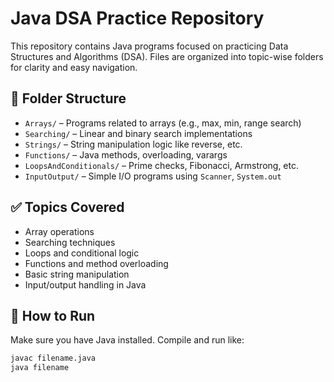 # Java DSA Practice Repository

This repository contains Java programs focused on practicing Data Structures and Algorithms (DSA). Files are organized into topic-wise folders for clarity and easy navigation.

## 📁 Folder Structure

- `Arrays/` – Programs related to arrays (e.g., max, min, range search)
- `Searching/` – Linear and binary search implementations
- `Strings/` – String manipulation logic like reverse, etc.
- `Functions/` – Java methods, overloading, varargs
- `LoopsAndConditionals/` – Prime checks, Fibonacci, Armstrong, etc.
- `InputOutput/` – Simple I/O programs using `Scanner`, `System.out`

## ✅ Topics Covered

- Array operations
- Searching techniques
- Loops and conditional logic
- Functions and method overloading
- Basic string manipulation
- Input/output handling in Java

## 🚀 How to Run

Make sure you have Java installed. Compile and run like:

```bash
javac filename.java
java filename
